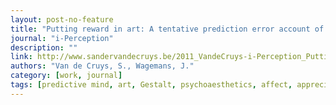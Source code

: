 ```yaml
---
layout: post-no-feature
title: "Putting reward in art: A tentative prediction error account of visual art"
journal: "i-Perception"
description: ""
link: http://www.sandervandecruys.be/2011_VandeCruys-i-Perception_Putting_reward.pdf
authors: "Van de Cruys, S., Wagemans, J."
category: [work, journal]
tags: [predictive mind, art, Gestalt, psychoaesthetics, affect, appreciation, philosophy]
---
```

